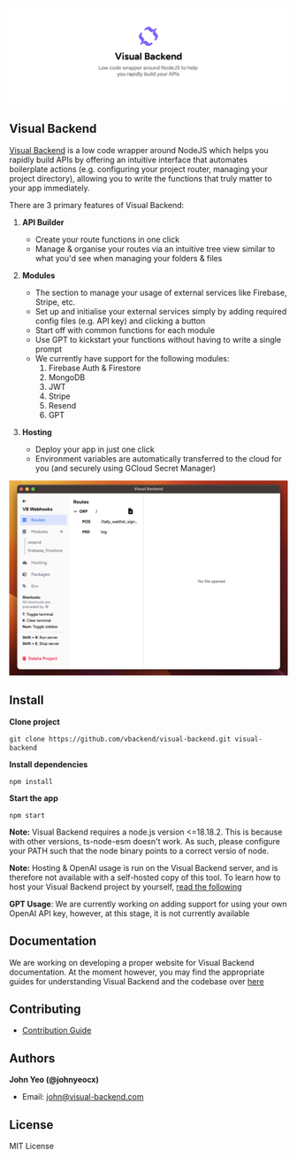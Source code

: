 ![Image Alt Text](assets/github-images/github_banner.png)

## Visual Backend

[Visual Backend](https://visual-backend.com) is a low code wrapper around NodeJS which helps you rapidly build APIs by offering an intuitive interface that automates boilerplate actions (e.g. configuring your project router, managing your project directory), allowing you to write the functions that truly matter to your app immediately.

There are 3 primary features of Visual Backend:

1. **API Builder**

   - Create your route functions in one click
   - Manage & organise your routes via an intuitive tree view similar to what you'd see when managing your folders & files

2. **Modules**

   - The section to manage your usage of external services like Firebase, Stripe, etc.
   - Set up and initialise your external services simply by adding required config files (e.g. API key) and clicking a button
   - Start off with common functions for each module
   - Use GPT to kickstart your functions without having to write a single prompt
   - We currently have support for the following modules:
     1. Firebase Auth & Firestore
     2. MongoDB
     3. JWT
     4. Stripe
     5. Resend
     6. GPT

3. **Hosting**
   - Deploy your app in just one click
   - Environment variables are automatically transferred to the cloud for you (and securely using GCloud Secret Manager)

![Demo screenshot](assets/github-images/demo_screenshot.png)

## Install

**Clone project**

```
git clone https://github.com/vbackend/visual-backend.git visual-backend
```

**Install dependencies**

```
npm install
```

**Start the app**

```
npm start
```

**Note:** Visual Backend requires a node.js version <=18.18.2. This is because with other versions, ts-node-esm doesn't work. As such, please configure your PATH such that the node binary points to a correct versio of node.

**Note:** Hosting & OpenAI usage is run on the Visual Backend server, and is therefore not available with a self-hosted copy of this tool. To learn how to host your Visual Backend project by yourself, [read the following](https://github.com/vbackend/visual-backend/blob/main/docs/HOW_IT_WORKS.md#deploying-your-project)

**GPT Usage**: We are currently working on adding support for using your own OpenAI API key, however, at this stage, it is not currently available

## Documentation

We are working on developing a proper website for Visual Backend documentation. At the moment however, you may find the appropriate guides for understanding Visual Backend and the codebase over [here](https://github.com/vbackend/visual-backend/tree/main/docs/HOW_IT_WORKS.md)

## Contributing

- [Contribution Guide](https://github.com/vbackend/visual-backend/tree/main/CONTRIBUTIONS.md)

## Authors

**John Yeo (@johnyeocx)**

- Email: john@visual-backend.com

## License

MIT License
